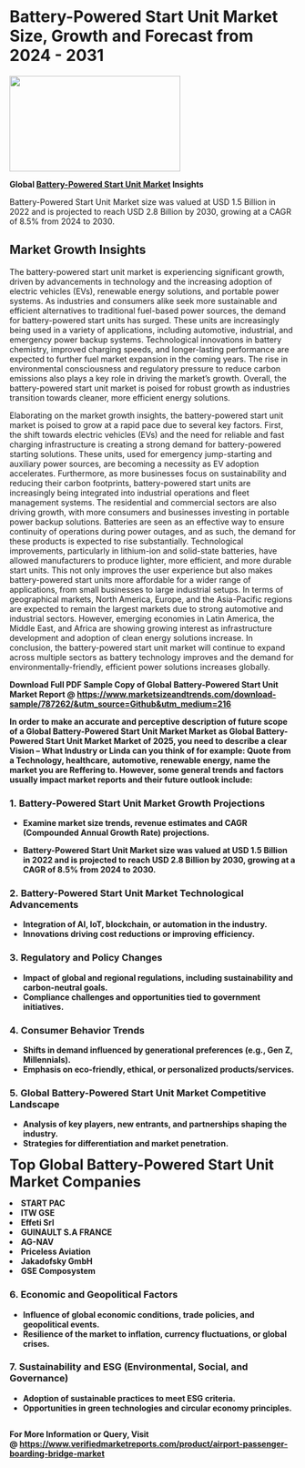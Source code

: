 <H1>Battery-Powered Start Unit Market Size, Growth and Forecast from 2024 - 2031</H1><img class="aligncenter size-medium wp-image-584254" src="https://thirdeyenews.in/wp-content/uploads/2024/09/Global-Market-Research-300x168.jpeg" alt="" width="300" height="168" /><p><strong>Global&nbsp;<a href="https://www.marketsizeandtrends.com/download-sample/787262/&amp;utm_source=Github&utm_medium=216">Battery-Powered Start Unit Market</a> Insights</strong></p><p>Battery-Powered Start Unit Market size was valued at USD 1.5 Billion in 2022 and is projected to reach USD 2.8 Billion by 2030, growing at a CAGR of 8.5% from 2024 to 2030.</p><p><h2>Market Growth Insights</h2> <p>The battery-powered start unit market is experiencing significant growth, driven by advancements in technology and the increasing adoption of electric vehicles (EVs), renewable energy solutions, and portable power systems. As industries and consumers alike seek more sustainable and efficient alternatives to traditional fuel-based power sources, the demand for battery-powered start units has surged. These units are increasingly being used in a variety of applications, including automotive, industrial, and emergency power backup systems. Technological innovations in battery chemistry, improved charging speeds, and longer-lasting performance are expected to further fuel market expansion in the coming years. The rise in environmental consciousness and regulatory pressure to reduce carbon emissions also plays a key role in driving the market’s growth. Overall, the battery-powered start unit market is poised for robust growth as industries transition towards cleaner, more efficient energy solutions.</p> <p><strong></strong></p> <p>Elaborating on the market growth insights, the battery-powered start unit market is poised to grow at a rapid pace due to several key factors. First, the shift towards electric vehicles (EVs) and the need for reliable and fast charging infrastructure is creating a strong demand for battery-powered starting solutions. These units, used for emergency jump-starting and auxiliary power sources, are becoming a necessity as EV adoption accelerates. Furthermore, as more businesses focus on sustainability and reducing their carbon footprints, battery-powered start units are increasingly being integrated into industrial operations and fleet management systems. The residential and commercial sectors are also driving growth, with more consumers and businesses investing in portable power backup solutions. Batteries are seen as an effective way to ensure continuity of operations during power outages, and as such, the demand for these products is expected to rise substantially. Technological improvements, particularly in lithium-ion and solid-state batteries, have allowed manufacturers to produce lighter, more efficient, and more durable start units. This not only improves the user experience but also makes battery-powered start units more affordable for a wider range of applications, from small businesses to large industrial setups. In terms of geographical markets, North America, Europe, and the Asia-Pacific regions are expected to remain the largest markets due to strong automotive and industrial sectors. However, emerging economies in Latin America, the Middle East, and Africa are showing growing interest as infrastructure development and adoption of clean energy solutions increase. In conclusion, the battery-powered start unit market will continue to expand across multiple sectors as battery technology improves and the demand for environmentally-friendly, efficient power solutions increases globally.</p> <p><strong></p><p><span class=""><strong>Download Full PDF Sample Copy of Global Battery-Powered Start Unit Market Report</strong> @ <a href="https://www.marketsizeandtrends.com/download-sample/787262/&amp;utm_source=Github&utm_medium=216" target="_blank">https://www.marketsizeandtrends.com/download-sample/787262/&amp;utm_source=Github&utm_medium=216</a></span></p><p>In order to make an accurate and perceptive description of future scope of a Global&nbsp;Battery-Powered Start Unit Market Market as Global&nbsp;Battery-Powered Start Unit Market Market of 2025, you need to describe a clear Vision &ndash; What Industry or Linda can you think of for example: Quote from a Technology, healthcare, automotive, renewable energy, name the market you are Reffering to. However, some general trends and factors usually impact market reports and their future outlook include:</p><h3>1.&nbsp;<strong>Battery-Powered Start Unit Market Growth Projections</strong></h3><ul><li>Examine market size trends, revenue estimates and CAGR (Compounded Annual Growth Rate) projections.</li><li><p>Battery-Powered Start Unit Market size was valued at USD 1.5 Billion in 2022 and is projected to reach USD 2.8 Billion by 2030, growing at a CAGR of 8.5% from 2024 to 2030.</p></li></ul><h3>2.&nbsp;<strong>Battery-Powered Start Unit Market Technological Advancements</strong></h3><ul><li>Integration of AI, IoT, blockchain, or automation in the industry.</li><li>Innovations driving cost reductions or improving efficiency.</li></ul><h3>3.&nbsp;<strong>Regulatory and Policy Changes</strong></h3><ul><li>Impact of global and regional regulations, including sustainability and carbon-neutral goals.</li><li>Compliance challenges and opportunities tied to government initiatives.</li></ul><h3>4.&nbsp;<strong>Consumer Behavior Trends</strong></h3><ul><li>Shifts in demand influenced by generational preferences (e.g., Gen Z, Millennials).</li><li>Emphasis on eco-friendly, ethical, or personalized products/services.</li></ul><h3>5.&nbsp;<strong>Global Battery-Powered Start Unit Market Competitive Landscape</strong></h3><ul><li>Analysis of key players, new entrants, and partnerships shaping the industry.</li><li>Strategies for differentiation and market penetration.</li></ul><p data-pm-slice="1 1 []"><span style="color: inherit; font-family: inherit; font-size: 25px;">Top Global Battery-Powered Start Unit Market Companies</span></p><div class="" data-test-id=""><p><li>START PAC</li><li> ITW GSE</li><li> Effeti Srl</li><li> GUINAULT S.A FRANCE</li><li> AG-NAV</li><li> Priceless Aviation</li><li> Jakadofsky GmbH</li><li> GSE Composystem</li></p></div><h3>6.&nbsp;<strong>Economic and Geopolitical Factors</strong></h3><ul><li>Influence of global economic conditions, trade policies, and geopolitical events.</li><li>Resilience of the market to inflation, currency fluctuations, or global crises.</li></ul><h3>7.&nbsp;<strong>Sustainability and ESG (Environmental, Social, and Governance)</strong></h3><ul><li>Adoption of sustainable practices to meet ESG criteria.</li><li>Opportunities in green technologies and circular economy principles.</li></ul><h2><strong style="font-size: 14px;">For More Information or Query, Visit @&nbsp;</strong><a style="background-color: #ffffff; font-size: 14px;" href="https://www.marketsizeandtrends.com/report/battery-powered-start-unit-market/" target="_blank">https://www.verifiedmarketreports.com/product/airport-passenger-boarding-bridge-market</a></h2>
